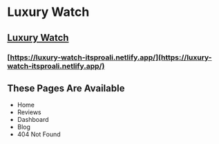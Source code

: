 # Luxury Watch

## [Luxury Watch](https://luxury-watch-itsproali.netlify.app/)
### [https://luxury-watch-itsproali.netlify.app/](https://luxury-watch-itsproali.netlify.app/)

## These Pages Are Available
 * Home
 * Reviews
 * Dashboard
 * Blog
 * 404 Not Found